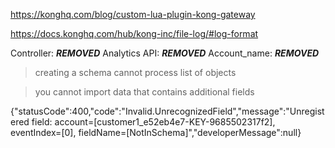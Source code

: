 https://konghq.com/blog/custom-lua-plugin-kong-gateway

https://docs.konghq.com/hub/kong-inc/file-log/#log-format

Controller: ***REMOVED***
Analytics API: ***REMOVED***
Account_name: ***REMOVED***


> creating a schema cannot process list of objects


> you cannot import data that contains additional fields

{"statusCode":400,"code":"Invalid.UnrecognizedField","message":"Unregistered field: account=[customer1_e52eb4e7-KEY-9685502317f2], eventIndex=[0], fieldName=[NotInSchema]","developerMessage":null}

